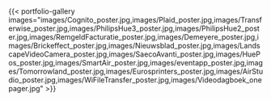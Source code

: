 <div style="height: 50px"></div>
{{< portfolio-gallery images="images/Cognito_poster.jpg,images/Plaid_poster.jpg,images/Transferwise_poster.jpg,images/PhilipsHue3_poster.jpg,images/PhilipsHue2_poster.jpg,images/RemgeldFacturatie_poster.jpg,images/Demeyere_poster.jpg,images/Brickeffect_poster.jpg,images/Nieuwsblad_poster.jpg,images/LandscapeVideoCamera_poster.jpg,images/SaecoAvanti_poster.jpg,images/HuePos_poster.jpg,images/SmartAir_poster.jpg,images/eventapp_poster.jpg,images/Tomorrowland_poster.jpg,images/Eurosprinters_poster.jpg,images/AirStudio_poster.jpg,images/WiFileTransfer_poster.jpg,images/Videodagboek_onepager.jpg" >}}
